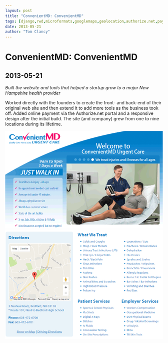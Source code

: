 ```yaml
---
layout: post
title: "ConvenientMD: ConvenientMD"
tags: [django,rwd,microformats,googlemaps,geolocation,authorize.net,payments]
date: 2013-05-21
author: "Tom Clancy"
---
```


# ConvenientMD: ConvenientMD

## 2013-05-21

_Built the website and tools that helped a startup grow to a major New Hampshire health provider_

<p>Worked directly with the founders to create the front- and back-end of their original web site and then extend it to add more tools as the business took off. Added online payment via the Authorize.net portal and a responsive design after the initial build. The site (and company) grew from one to nine locations during its lifetime.</p><img src="/assets/portfolio/home_V574hTu.png" alt="Homepage " />
<img src="/assets/portfolio/location.png" alt="Location Example " />

